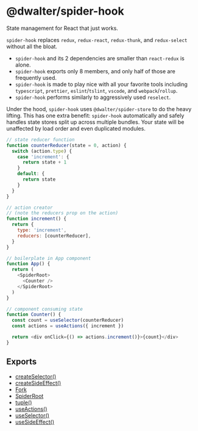 # @dwalter/spider-hook

State management for React that just works.

`spider-hook` replaces `redux`, `redux-react`, `redux-thunk`, and `redux-select` without all the bloat.

- `spider-hook` and its 2 dependencies are smaller than `react-redux` is alone.
- `spider-hook` exports only 8 members, and only half of those are frequently used.
- `spider-hook` is made to play nice with all your favorite tools including `typescript`, `prettier`, `eslint`/`tslint`, `vscode`, and `webpack`/`rollup`.
- `spider-hook` performs similarly to aggressively used `reselect`.

Under the hood, `spider-hook` uses `@dwalter/spider-store` to do the heavy lifting. This has one extra benefit: `spider-hook` automatically and safely handles state stores split up across multiple bundles. Your state will be unaffected by load order and even duplicated modules.

```javascript
// state reducer function
function counterReducer(state = 0, action) {
  switch (action.type) {
    case 'increment': {
      return state + 1
    }
    default: {
      return state
    }
  }
}

// action creator
// (note the reducers prop on the action)
function increment() {
  return {
    type: 'increment',
    reducers: [counterReducer],
  }
}

// boilerplate in App component
function App() {
  return (
    <SpiderRoot>
      <Counter />
    </SpiderRoot>
  )
}

// component consuming state
function Counter() {
  const count = useSelector(counterReducer)
  const actions = useActions({ increment })

  return <div onClick={() => actions.increment()}>{count}</div>
}
```

## Exports

- [createSelector()](./docs/create-selector.md)
- [createSideEffect()](./docs/create-side-effect.md)
- [Fork](#fork)
- [SpiderRoot](#spider-root)
- [tuple()](#tuple)
- [useActions()](#use-action)
- [useSelector()](#use-selector)
- [useSideEffect()](#use-side-effect)
